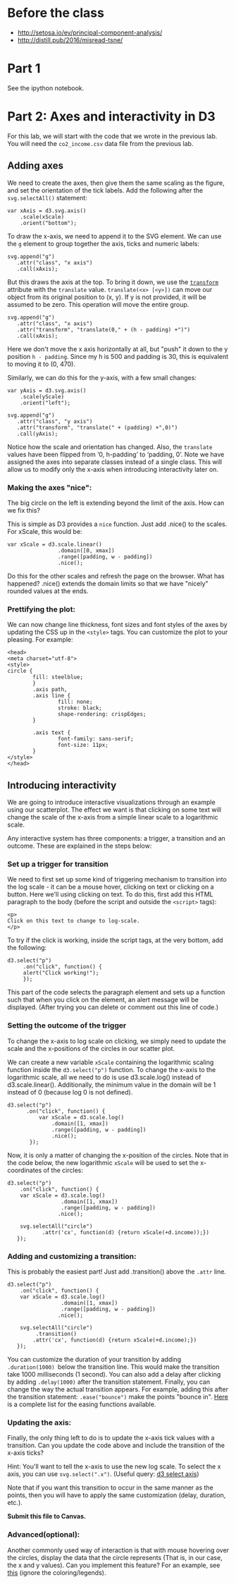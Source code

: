 # Before the class
- http://setosa.io/ev/principal-component-analysis/
- http://distill.pub/2016/misread-tsne/


# Part 1
See the ipython notebook.

# Part 2: Axes and interactivity in D3

For this lab, we will start with the code that we wrote in the previous lab. You will need the `co2_income.csv` data file from the previous lab. 

## Adding axes
We need to create the axes, then give them the same scaling as the figure, and set the orientation of the tick labels. Add the following after the `svg.selectAll()` statement:

    var xAxis = d3.svg.axis()
        .scale(xScale)
        .orient("bottom");

To draw the x-axis, we need to append it to the SVG element. We can use the `g` element to group together the axis, ticks and numeric labels:

    svg.append("g")
  	   .attr("class", "x axis")
  	   .call(xAxis);

But this draws the axis at the top. To bring it down, we use the [`transform`](https://www.w3.org/TR/SVG/coords.html#TransformAttribute) attribute with the `translate` value.  `translate(<x> [<y>])` can move our object from its original position to (x, y).  If y is not provided, it will be assumed to be zero. This operation will move the entire group.

    svg.append("g")
  	   .attr("class", "x axis")
  	   .attr("transform", "translate(0," + (h - padding) +")")
  	   .call(xAxis);

Here we don't move the x axis horizontally at all, but "push" it down to the y position `h - padding`. Since my h is 500 and padding is 30, this is equivalent to moving it to (0, 470).

Similarly, we can do this for the y-axis, with a few small changes:

    var yAxis = d3.svg.axis()
        .scale(yScale)
        .orient("left");

    svg.append("g")
  	   .attr("class", "y axis")
  	   .attr("transform", "translate(" + (padding) +",0)")
  	   .call(yAxis);

Notice how the scale and orientation has changed. Also, the `translate` values have been flipped from ‘0, h-padding’ to ‘padding, 0’. Note we have assigned the axes into separate classes instead of a single class. This will allow us to modify only the x-axis when introducing interactivity later on.

### Making the axes "nice": 
The big circle on the left is extending beyond the limit of the axis. How can we fix this?

This is simple as D3 provides a `nice` function. Just add .nice() to the scales. For xScale, this would be:
	
    var xScale = d3.scale.linear()
                 	.domain([0, xmax])
                 	.range([padding, w - padding])
					.nice();
	
Do this for the other scales and refresh the page on the browser. What has happened? .nice() extends the domain limits so that we have "nicely" rounded values at the ends.

### Prettifying the plot: 
We can now change line thickness, font sizes and font styles of the axes by updating the CSS up in the `<style>` tags. You can customize the plot to your pleasing. For example:

    <head>
    <meta charset="utf-8">
    <style>
    circle {
    		fill: steelblue;
 			}
			.axis path,
 			.axis line {
    				fill: none;
    				stroke: black;
    				shape-rendering: crispEdges;
 			}

 			.axis text {
    				font-family: sans-serif;
    				font-size: 11px;
 			}
    </style>
    </head>

## Introducing interactivity
We are going to introduce interactive visualizations through an example using our scatterplot. The effect we want is that clicking on some text will change the scale of the x-axis from a simple linear scale to a logarithmic scale. 

Any interactive system has three components: a trigger, a transition and an outcome. These are explained in the steps below: 

### Set up a trigger for transition
We need to first set up some kind of triggering mechanism to transition into the log scale - it can be a mouse hover, clicking on text or clicking on a button. Here we'll using clicking on text. To do this, first add this HTML paragraph to the body (before the script and outside the `<script>` tags):

    <p>                                                                                                                                                                                     
    Click on this text to change to log-scale.                                                                                                                                                
    </p>

To try if the click is working, inside the script tags, at the very bottom, add the following:

    d3.select("p")
 	     .on("click", function() {
	     alert("Click working!");
 	     });

This part of the code selects the paragraph element and sets up a function such that when you click on the element, an alert message will be displayed. (After trying you can delete or comment out this line of code.)

### Setting the outcome of the trigger
To change the x-axis to log scale on clicking, we simply need to update the scale and the x-positions of the circles in our scatter plot. 

We can create a new variable `xScale` containing the logarithmic scaling function inside the `d3.select("p")` function. To change the x-axis to the logarithmic scale, all we need to do is use d3.scale.log() instead of d3.scale.linear(). Additionally, the minimum value in the domain will be 1 instead of 0 (because log 0 is not defined).

    d3.select("p")
 	      .on("click", function() {
              var xScale = d3.scale.log()
    		      .domain([1, xmax])
            	  .range([padding, w - padding])
                  .nice();
 	       });

Now, it is only a matter of changing the x-position of the circles. Note that in the code below, the new logarithmic `xScale` will be used to set the x-coordinates of the circles:

    d3.select("p")
 	    .on("click", function() {
        var xScale = d3.scale.log()
    		         .domain([1, xmax])
            	     .range([padding, w - padding])
                    .nice();

		svg.selectAll("circle")
        	   .attr('cx', function(d) {return xScale(+d.income));})
 	   });

### Adding and customizing a transition:
This is probably the easiest part! Just add .transition() above the `.attr` line.

    d3.select("p")
 	    .on("click", function() {
        var xScale = d3.scale.log()
    		         .domain([1, xmax])
            	     .range([padding, w - padding])
                    .nice();

		svg.selectAll("circle")
        	 .transition()
            .attr('cx', function(d) {return xScale(+d.income);})
 	   });

You can customize the duration of your transition by adding `.duration(1000) `below the transition line. This would make the transition take 1000 milliseconds (1 second). You can also add a delay after clicking by adding `.delay(1000)` after the transition statement. Finally, you can change the way the actual transition appears. For example, adding this after the transition statement: `.ease("bounce")` make the points "bounce in".  [Here](https://github.com/d3/d3-ease#d3-ease) is a complete list for the easing functions available.


### Updating the axis:
Finally, the only thing left to do is to update the x-axis tick values with a transition. Can you update the code above and include the transition of the x-axis ticks?

Hint: You'll want to tell the x-axis to use the new log scale. To select the x axis, you can use `svg.select(".x")`. (Useful query: [d3 select axis](https://www.google.com/#q=d3+select+axis))

Note that if you want this transition to occur in the same manner as the points, then you will have to apply the same customization (delay, duration, etc.).

<b> Submit this file to Canvas.</b>

### Advanced(optional):
Another commonly used way of interaction is that with mouse hovering over the circles, display the data that the circle represents (That is, in our case, the x and y values). Can you implement this feature? For an example, see [this](http://bl.ocks.org/weiglemc/6185069) (ignore the coloring/legends).